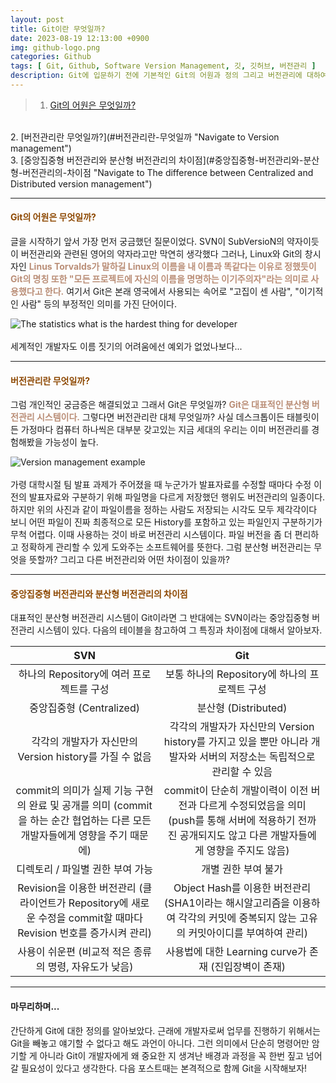```yaml
---
layout: post
title: Git이란 무엇일까?
date: 2023-08-19 12:13:00 +0900
img: github-logo.png
categories: Github
tags: [ Git, Github, Software Version Management, 깃, 깃허브, 버전관리 ]
description: Git에 입문하기 전에 기본적인 Git의 어원과 정의 그리고 버전관리에 대하여 알아보자.
---
```


> 1. [Git의 어원은 무엇일까?](#git의-어원은-무엇일까 "Navigate to original meaning of Git")
<br>
2. [버전관리란 무엇일까?](#버전관리란-무엇일까 "Navigate to Version management")
<br>
3. [중앙집중형 버전관리와 분산형 버전관리의 차이점](#중앙집중형-버전관리와-분산형-버전관리의-차이점 "Navigate to The difference between Centralized and Distributed version management")

---

#### <span style="color: #8D4801">**Git의 어원은 무엇일까?**</span>
글을 시작하기 앞서 가장 먼저 궁금했던 질문이었다. SVN이 SubVersioN의 약자이듯이 버전관리와 관련된 영어의 약자라고만 막연히 생각했다 그러나, Linux와 Git의 창시자인 <span style="color: #BA8E77">**Linus Torvalds가 말하길 Linux의 이름을 내 이름과 똑같다는 이유로 정했듯이 Git의 명칭 또한 "모든 프로젝트에 자신의 이름을 명명하는 이기주의자"라는 의미로 사용했다고 한다.**</span> 여기서 Git은 본래 영국에서 사용되는 속어로 "고집이 센 사람", "이기적인 사람" 등의 부정적인 의미를 가진 단어이다.

<div class="image-slider-static">
  <img src="{{site.baseurl}}/images/posts/2023-08-19-An-introduction-to-the-principles-of-Git/statistics-what-is-the-hardest-thing-for-developer.png" title="The statistics what is the hardest thing for developer" alt="The statistics what is the hardest thing for developer">
</div>
<br>
세계적인 개발자도 이름 짓기의 어려움에선 예외가 없었나보다...

---

#### <span style="color: #8D4801">**버전관리란 무엇일까?**</span>
그럼 개인적인 궁금증은 해결되었고 그래서 Git은 무엇일까? <span style="color: #BA8E77">**Git은 대표적인 분산형 버전관리 시스템이다.**</span> 그렇다면 버전관리란 대체 무엇일까? 사실 데스크톱이든 태블릿이든 가정마다 컴퓨터 하나씩은 대부분 갖고있는 지금 세대의 우리는 이미 버전관리를 경험해봤을 가능성이 높다. 

<div class="image-slider-static">
  <img src="{{site.baseurl}}/images/posts/2023-08-19-An-introduction-to-the-principles-of-Git/version-management-example.png" title="Version management example" alt="Version management example">
</div>
<br>
가령 대학시절 팀 발표 과제가 주어졌을 때 누군가가 발표자료를 수정할 때마다 수정 이전의 발표자료와 구분하기 위해 파일명을 다르게 저장했던 행위도 버전관리의 일종이다. 하지만 위의 사진과 같이 파일이름을 정하는 사람도 저장되는 시각도 모두 제각각이다 보니 어떤 파일이 진짜 최종적으로 모든 History를 포함하고 있는 파일인지 구분하기가 무척 어렵다. 이때 사용하는 것이 바로 버전관리 시스템이다. 파일 버전을 좀 더 편리하고 정확하게 관리할 수 있게 도와주는 소프트웨어를 뜻한다. 그럼 분산형 버전관리는 무엇을 뜻할까? 그리고 다른 버전관리와 어떤 차이점이 있을까? 

---

#### <span style="color: #8D4801">**중앙집중형 버전관리와 분산형 버전관리의 차이점**</span>
대표적인 분산형 버전관리 시스템이 Git이라면 그 반대에는 SVN이라는 중앙집중형 버전관리 시스템이 있다. 다음의 테이블을 참고하여 그 특징과 차이점에 대해서 알아보자.

| SVN | Git |
|:---:|:---:|
| 하나의 Repository에 여러 프로젝트를 구성 | 보통 하나의 Repository에 하나의 프로젝트 구성 |
| 중앙집중형 (Centralized) | 분산형 (Distributed) |
| 각각의 개발자가 자신만의 Version history를 가질 수 없음 | 각각의 개발자가 자신만의 Version history를 가지고 있을 뿐만 아니라 개발자와 서버의 저장소는 독립적으로 관리할 수 있음 |
| commit의 의미가 실제 기능 구현의 완료 및 공개를 의미 (commit을 하는 순간 협업하는 다른 모든 개발자들에게 영향을 주기 때문에) | commit이 단순히 개발이력이 이전 버전과 다르게 수정되었음을 의미 (push를 통해 서버에 적용하기 전까진 공개되지도 않고 다른 개발자들에게 영향을 주지도 않음)|
| 디렉토리 / 파일별 권한 부여 가능 | 개별 권한 부여 불가 |
| Revision을 이용한 버전관리 (클라이언트가 Repository에 새로운 수정을 commit할 때마다 Revision 번호를 증가시켜 관리) | Object Hash를 이용한 버전관리 (SHA1이라는 해시알고리즘을 이용하여 각각의 커밋에 중복되지 않는 고유의 커밋아이디를 부여하여 관리) |
| 사용이 쉬운편 (비교적 적은 종류의 명령, 자유도가 낮음) | 사용법에 대한 Learning curve가 존재 (진입장벽이 존재) |

---

#### 마무리하며...
간단하게 Git에 대한 정의를 알아보았다. 근래에 개발자로써 업무를 진행하기 위해서는 Git을 빼놓고 얘기할 수 없다고 해도 과언이 아니다. 그런 의미에서 단순히 명령어만 암기할 게 아니라 Git이 개발자에게 왜 중요한 지 생겨난 배경과 과정을 꼭 한번 짚고 넘어갈 필요성이 있다고 생각한다. 다음 포스트때는 본격적으로 함께 Git을 시작해보자!